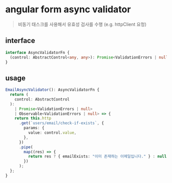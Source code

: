 # angular form async validator

> 비동기 태스크를 사용해서 유효성 검사를 수행 (e.g. httpClient 요청)

## interface

```ts
interface AsyncValidatorFn {
  (control: AbstractControl<any, any>): Promise<ValidationErrors | null> | Observable<ValidationErrors | null>;
}
```

## usage

```ts
EmailAsyncValidator(): AsyncValidatorFn {
  return (
    control: AbstractControl
  ):
    | Promise<ValidationErrors | null>
    | Observable<ValidationErrors | null> => {
    return this.http
      .get(`users/email/check-if-exists`, {
        params: {
          value: control.value,
        },
      })
      .pipe(
        map((res) => {
          return res ? { emailExists: "이미 존재하는 이메일입니다." } : null;
        })
      );
  };
}
```
